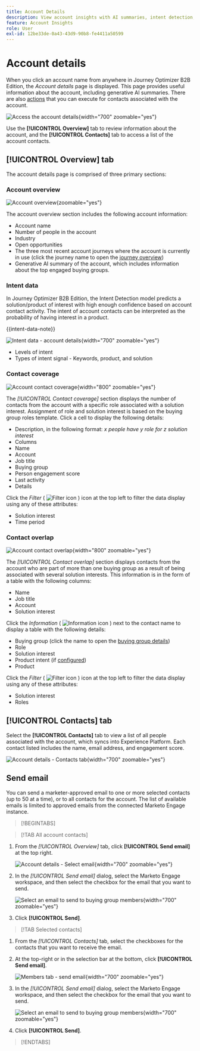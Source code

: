 ```yaml
---
title: Account Details
description: View account insights with AI summaries, intent detection, contact coverage analysis, and email communications in Journey Optimizer B2B Edition.
feature: Account Insights
role: User
exl-id: 12be33de-0a43-43d9-90b8-fe4411a50599
---
```

# Account details

When you click an account name from anywhere in Journey Optimizer B2B Edition, the _Account details_ page is displayed. This page provides useful information about the account, including generative AI summaries. There are also [actions](#account-actions) that you can execute for contacts associated with the account.

![Access the account details](./assets/account-details.png){width="700" zoomable="yes"}

Use the **[!UICONTROL Overview]** tab to review information about the account, and the **[!UICONTROL Contacts]** tab to access a list of the account contacts.

## [!UICONTROL Overview] tab

The account details page is comprised of three primary sections:

### Account overview

![Account overview](./assets/details-page-account-overview.png){zoomable="yes"}

The account overview section includes the following account information:

* Account name
* Number of people in the account
* Industry
* Open opportunities
* The three most recent account journeys where the account is currently in use (click the journey name to open the [journey overview](../journeys/journey-overview.md))
* Generative AI summary of the account, which includes information about the top engaged buying groups.

### Intent data

In Journey Optimizer B2B Edition, the Intent Detection model predicts a solution/product of interest with high enough confidence based on account contact activity. The intent of account contacts can be interpreted as the probability of having interest in a product. 

{{intent-data-note}}

![Intent data - account details](./assets/intent-data-panel.png){width="700" zoomable="yes"}

* Levels of intent
* Types of intent signal - Keywords, product, and solution


### Contact coverage

![Account contact coverage](./assets/details-page-contact-coverage.png){width="800" zoomable="yes"}

The _[!UICONTROL Contact coverage]_ section displays the number of contacts from the account with a specific role associated with a solution interest. Assignment of role and solution interest is based on the buying group roles template. Click a cell to display the following details:

* Description, in the following format: _x people have y role for z solution interest_
* Columns
* Name
* Account
* Job title
* Buying group
* Person engagement score 
* Last activity
* Details

Click the _Filter_ ( ![Filter icon](../assets/do-not-localize/icon-filter.svg) ) icon at the top left to filter the data display using any of these attributes:

* Solution interest
* Time period

### Contact overlap

![Account contact overlap](./assets/details-page-contact-overlap.png){width="800" zoomable="yes"}

The _[!UICONTROL Contact overlap]_ section displays contacts from the account who are part of more than one buying group as a result of being associated with several solution interests. This information is in the form of a table with the following columns:

* Name
* Job title
* Account
* Solution interest

Click the _Information_ ( ![Information icon](../assets/do-not-localize/icon-info.svg) ) next to the contact name to display a table with the following details:

* Buying group (click the name to open the [buying group details](../buying-groups/buying-group-details.md))
* Role
* Solution interest
* Product intent (if [configured](../admin/intent-data.md))
* Product

Click the _Filter_ ( ![Filter icon](../assets/do-not-localize/icon-filter.svg) ) icon at the top left to filter the data display using any of these attributes:

* Solution interest
* Roles

## [!UICONTROL Contacts] tab

Select the **[!UICONTROL Contacts]** tab to view a list of all people associated with the account, which syncs into Experience Platform. Each contact listed includes the name, email address, and engagement score.

![Account details - Contacts tab](./assets/account-details-contacts-tab.png){width="700" zoomable="yes"}

## Send email

You can send a marketer-approved email to one or more selected contacts (up to 50 at a time), or to all contacts for the account. The list of available emails is limited to approved emails from the connected Marketo Engage instance.

>[!BEGINTABS]

>[!TAB All account contacts]

1. From the _[!UICONTROL Overview]_ tab, click **[!UICONTROL Send email]** at the top right.

   ![Account details - Select email](../accounts/assets/account-details-send-email.png){width="700" zoomable="yes"}

1. In the _[!UICONTROL Send email]_ dialog, select the Marketo Engage workspace, and then select the checkbox for the email that you want to send.

   ![Select an email to send to buying group members](../accounts/assets/account-details-send-email-dialog.png){width="700" zoomable="yes"}

1. Click **[!UICONTROL Send]**.

>[!TAB Selected contacts]

1. From the _[!UICONTROL Contacts]_ tab, select the checkboxes for the contacts that you want to receive the email.

1. At the top-right or in the selection bar at the bottom, click **[!UICONTROL Send email]**.

   ![Members tab - send email](../accounts/assets/account-details-send-email-selections.png){width="700" zoomable="yes"}

1. In the _[!UICONTROL Send email]_ dialog, select the Marketo Engage workspace, and then select the checkbox for the email that you want to send.

   ![Select an email to send to buying group members](../accounts/assets/account-details-send-email-dialog.png){width="700" zoomable="yes"}

1. Click **[!UICONTROL Send]**.

>[!ENDTABS]
